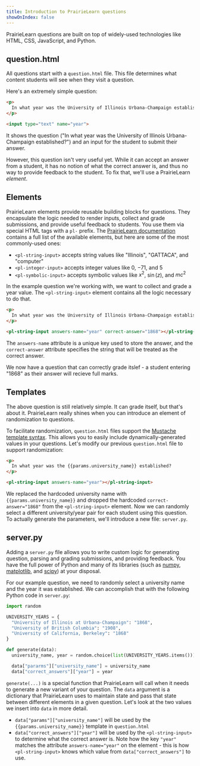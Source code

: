 ```yaml
---
title: Introduction to PrairieLearn questions
showOnIndex: false
---
```


PrairieLearn questions are built on top of widely-used technologies like HTML, CSS, JavaScript, and Python.

## question.html

All questions start with a `question.html` file. This file determines what content students will see when they visit a question.

Here's an extremely simple question:

```html
<p>
  In what year was the University of Illinois Urbana-Champaign establised?
</p>

<input type="text" name="year">
```

It shows the question ("In what year was the University of Illinois Urbana-Champaign established?") and an input for the student to submit their answer.

However, this question isn't very useful yet. While it can accept an answer from a student, it has no notion of what the correct answer is, and thus no way to provide feedback to the student. To fix that, we'll use a PrairieLearn _element_.

## Elements

PrairieLearn elements provide reusable building blocks for questions. They encapsulate the logic needed to render inputs, collect and grade submissions, and provide useful feedback to students. You use them via special HTML tags with a `pl-` prefix. The [PrairieLearn documentation](https://prairielearn.readthedocs.io/en/latest/elements/) contains a full list of the available elements, but here are some of the most commonly-used ones:

- `<pl-string-input>` accepts string values like "Illinois", "GATTACA", and "computer"
- `<pl-integer-input>` accepts integer values like $0$, $-71$, and $5$
- `<pl-symbolic-input>` accepts symbolic values like $x^2$, $\sin(z)$, and $mc^2$

In the example question we're working with, we want to collect and grade a year value. The `<pl-string-input>` element contains all the logic necessary to do that.

```html
<p>
  In what year was the University of Illinois Urbana-Champaign established?
</p>

<pl-string-input answers-name="year" correct-answer="1868"></pl-string-input>
```

The `answers-name` attribute is a unique key used to store the answer, and the `correct-answer` attribute specifies the string that will be treated as the correct answer.

We now have a question that can correctly grade itslef - a student entering "1868" as their answer will recieve full marks.

## Templates

The above question is still relatively simple. It can grade itself, but that's about it. PrairieLearn really shines when you can introduce an element of randomization to questions.

To facilitate randomization, `question.html` files support the [Mustache template syntax](https://mustache.github.io). This allows you to easily include dynamically-generated values in your questions. Let's modify our previous `question.html` file to support randomization:

```html
<p>
  In what year was the {{params.university_name}} established?
</p>

<pl-string-input answers-name="year"></pl-string-input>
```

We replaced the hardcoded university name with `{{params.university_name}}` and dropped the hardcoded `correct-answer="1868"` from the `<pl-string-input>` element. Now we can randomly select a different university/year pair for each student using this question. To actually generate the parameters, we'll introduce a new file: `server.py`.

## server.py

Adding a `server.py` file allows you to write custom logic for generating question, parsing and grading submissions, and providing feedback. You have the full power of Python and many of its libraries (such as [numpy](https://numpy.org), [matplotlib](https://matplotlib.org), and [scipy](https://www.scipy.org)) at your disposal.

For our example question, we need to randomly select a university name and the year it was established. We can accomplish that with the following Python code in `server.py`:

```python
import random

UNIVERSITY_YEARS = {
  "University of Illinois at Urbana-Champaign": "1868",
  "University of British Columbia": "1908",
  "University of California, Berkeley": "1868"
}

def generate(data):
  university_name, year = random.choice(list(UNIVERSITY_YEARS.items()))

  data["pararms"]["university_name"] = university_name
  data["correct_answers"]["year"] = year
```

`generate(...)` is a special function that PrairieLearn will call when it needs to generate a new variant of your question. The `data` argument is a dictionary that PrairieLearn uses to maintain state and pass that state between different elements in a given question. Let's look at the two values we insert into `data` in more detail.

* `data["params"]["university_name"]` will be used by the `{{params.university_name}}` template in `question.html`
* `data["correct_answers"]["year"]` will be used by the `<pl-string-input>` to determine what the correct answer is. Note how the key `"year"` matches the attribute `answers-name="year"` on the element - this is how `<pl-string-input>` knows which value from `data["correct_answers"]` to use.
